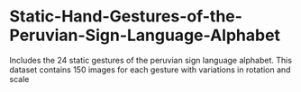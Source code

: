 # Static-Hand-Gestures-of-the-Peruvian-Sign-Language-Alphabet
Includes the 24 static gestures of the peruvian sign language alphabet. This dataset contains 150 images for each gesture with variations in rotation and scale
